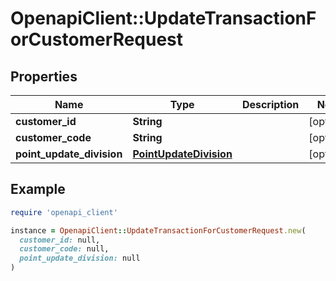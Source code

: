 # OpenapiClient::UpdateTransactionForCustomerRequest

## Properties

| Name | Type | Description | Notes |
| ---- | ---- | ----------- | ----- |
| **customer_id** | **String** |  | [optional] |
| **customer_code** | **String** |  | [optional] |
| **point_update_division** | [**PointUpdateDivision**](PointUpdateDivision.md) |  | [optional] |

## Example

```ruby
require 'openapi_client'

instance = OpenapiClient::UpdateTransactionForCustomerRequest.new(
  customer_id: null,
  customer_code: null,
  point_update_division: null
)
```

